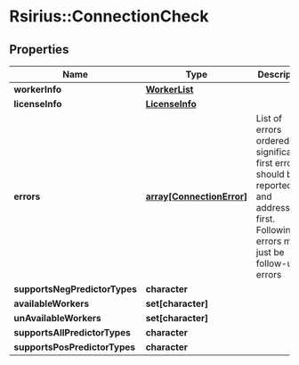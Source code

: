 # Rsirius::ConnectionCheck


## Properties
Name | Type | Description | Notes
------------ | ------------- | ------------- | -------------
**workerInfo** | [**WorkerList**](WorkerList.md) |  | [optional] 
**licenseInfo** | [**LicenseInfo**](LicenseInfo.md) |  | 
**errors** | [**array[ConnectionError]**](ConnectionError.md) | List of errors ordered by significance. first error should be reported and addressed first.  Following errors might just be follow-up errors | 
**supportsNegPredictorTypes** | **character** |  | 
**availableWorkers** | **set[character]** |  | 
**unAvailableWorkers** | **set[character]** |  | 
**supportsAllPredictorTypes** | **character** |  | 
**supportsPosPredictorTypes** | **character** |  | 


